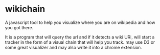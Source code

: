 # wikichain
A javascript tool to help you visualize where you are on wikipedia and how you got there.

It is a program that will query the url and if it detects a wiki URI, will start a tracker in the form of a visual chain that will help you track.
may use D3 or some great visualizer and may also write it into a chrome extension.
